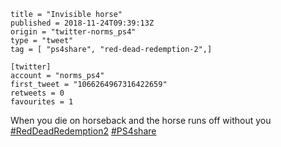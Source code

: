 ```
title = "Invisible horse"
published = 2018-11-24T09:39:13Z
origin = "twitter-norms_ps4"
type = "tweet"
tag = [ "ps4share", "red-dead-redemption-2",]

[twitter]
account = "norms_ps4"
first_tweet = "1066264967316422659"
retweets = 0
favourites = 1
```

When you die on horseback and the horse runs off without you [#RedDeadRedemption2](/tags/red-dead-redemption-2/) [#PS4share](/tags/ps4share/)

<p class='image'><img src='https://mnf.m17s.net/2018/11/24/DswiVgVWwAAXsdd.jpg' alt=''></p>

